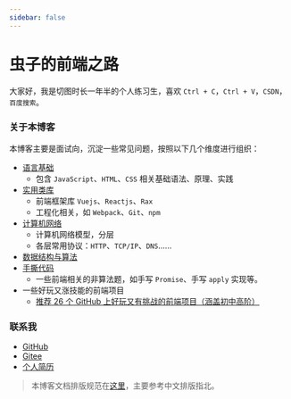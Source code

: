 ```yaml
---
sidebar: false
---
```


# 虫子的前端之路

大家好，我是切图时长一年半的个人练习生，喜欢 `Ctrl + C`，`Ctrl + V`，`CSDN`，`百度搜索`。

### 关于本博客

本博客主要是面试向，沉淀一些常见问题，按照以下几个维度进行组织：

- [语言基础](/language/)
  - 包含 `JavaScript`、`HTML`、`CSS` 相关基础语法、原理、实践
- [实用类库](/libs/)
  - 前端框架库 `Vuejs`、`Reactjs`、`Rax`
  - 工程化相关，如 `Webpack`、`Git`、`npm`
- [计算机网络](/network/)
  - 计算机网络模型，分层
  - 各层常用协议：`HTTP`、`TCP/IP`、`DNS`……
- [数据结构与算法](/algo/)
- [手撕代码](/codes/)
  - 一些前端相关的非算法题，如手写 `Promise`、手写 `apply` 实现等。
- 一些好玩又涨技能的前端项目
  - [推荐 26 个 GitHub 上好玩又有挑战的前端项目（涵盖初中高阶）](https://juejin.cn/post/6999918705639424014)
### 联系我

- [GitHub](https://github.com/AnonBug)
- [Gitee](https://gitee.com/anonbug)
- [个人简历](https://anonbug.github.io/resume/)

> 本博客文档排版规范在[这里](/libs/0.如何写文档.md)，主要参考中文排版指北。
